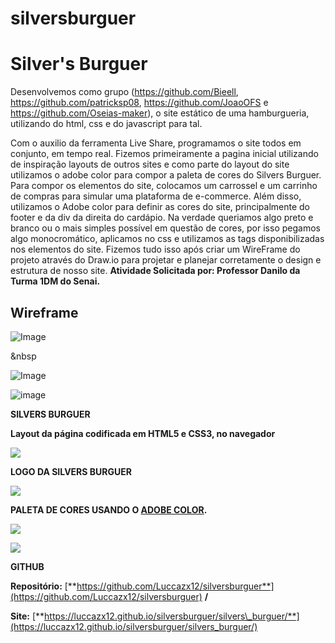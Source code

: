 # silversburguer

# Silver's Burguer
Desenvolvemos como grupo (https://github.com/Bieell, https://github.com/patricksp08, https://github.com/JoaoOFS e https://github.com/Oseias-maker), o site estático de uma hamburgueria, utilizando do html, css e do javascript para tal.

Com o auxilio da ferramenta Live Share, programamos o site todos em conjunto, em tempo real. Fizemos primeiramente a pagina inicial utilizando de inspiração layouts de outros sites e como parte do layout do site utilizamos o adobe color para compor a paleta de cores do Silvers Burguer.
Para compor os elementos do site, colocamos um carrossel e um carrinho de compras para simular uma plataforma de e-commerce.
Além disso, utilizamos o Adobe color para definir as cores do site, principalmente do footer e da div da direita do cardápio. Na verdade queriamos algo preto e branco ou o mais simples possível em questão de cores, por isso pegamos algo monocromático, aplicamos no css e utilizamos as tags disponibilizadas nos elementos do site.
Fizemos tudo isso após criar um WireFrame do projeto através do Draw.io para projetar e planejar corretamente o design e estrutura de nosso site.
**Atividade Solicitada por: Professor Danilo da Turma 1DM do Senai.**
 
 ## Wireframe
 
![Image](https://github.com/Luccazx12/silversburguer/blob/main/silvers_burguer/Wireframe/Wireframe_SilversBurguer_PagInicial.jpg)

&nbsp


![Image](https://github.com/Luccazx12/silversburguer/blob/main/silvers_burguer/Wireframe/Wireframe_SilversBurguer_Cardapio.jpg)

![image](RackMultipart20210126-4-o7empf_html_2e8d4da032253915.png)


**SILVERS BURGUER**




**Layout da página codificada em HTML5 e CSS3, no navegador**

![](RackMultipart20210126-4-o7empf_html_476bbfc6bee92551.png)

**LOGO DA SILVERS BURGUER**

![](RackMultipart20210126-4-o7empf_html_b9cdb772cb555d09.png)

**PALETA DE CORES USANDO O [ADOBE COLOR](https://color.adobe.com/pt/).**

![](RackMultipart20210126-4-o7empf_html_6e4ef96ee1365421.png)

![](RackMultipart20210126-4-o7empf_html_d86fef90bb5eaef1.png)

**GITHUB**

**Repositório:** [**https://github.com/Luccazx12/silversburguer**](https://github.com/Luccazx12/silversburguer) **/**

**Site:** [**https://luccazx12.github.io/silversburguer/silvers\_burguer/**](https://luccazx12.github.io/silversburguer/silvers_burguer/)
